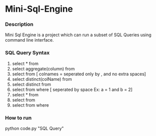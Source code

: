 # Mini-Sql-Engine

### Description
Mini Sql Engine is a project which can run a subset of SQL Queries using command line interface.

### SQL Query Syntax
1. select * from <tableName>
2. select aggregate(column) from <tableName>
3. select <colnames> from <tableName> [ colnames = seperated only by , and no extra spaces]
4. select distinct(colName) from <tableName>
5. select distinct <colnames> from <tableName>
6. select <colNames> from <tableName> where <conditions> [ seperated by space Ex: a = 1 and b = 2]
7. select * from <tableNames>
8. select <colNames> from <tableNames>
9. select <colnames> from <tableNames> where <join-condition>

### How to run
python code.py "SQL Query"

